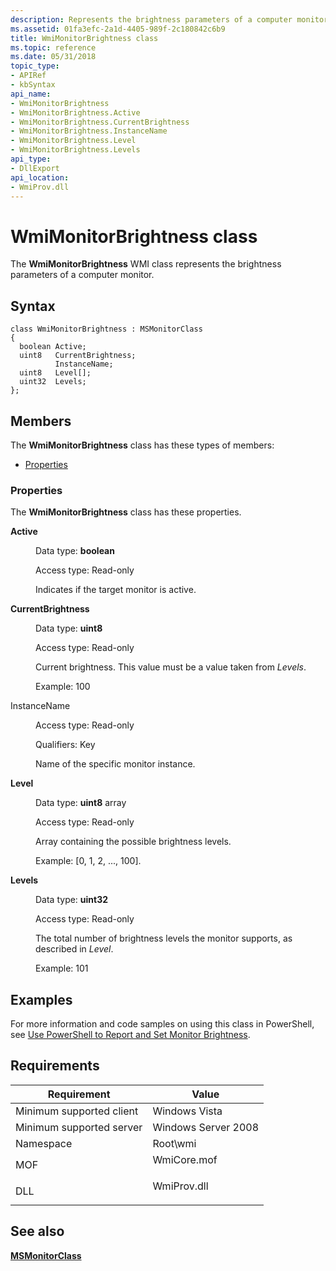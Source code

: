 ```yaml
---
description: Represents the brightness parameters of a computer monitor.
ms.assetid: 01fa3efc-2a1d-4405-989f-2c180842c6b9
title: WmiMonitorBrightness class
ms.topic: reference
ms.date: 05/31/2018
topic_type: 
- APIRef
- kbSyntax
api_name: 
- WmiMonitorBrightness
- WmiMonitorBrightness.Active
- WmiMonitorBrightness.CurrentBrightness
- WmiMonitorBrightness.InstanceName
- WmiMonitorBrightness.Level
- WmiMonitorBrightness.Levels
api_type: 
- DllExport
api_location: 
- WmiProv.dll
---
```


# WmiMonitorBrightness class

The **WmiMonitorBrightness** WMI class represents the brightness parameters of a computer monitor.

## Syntax

``` syntax
class WmiMonitorBrightness : MSMonitorClass
{
  boolean Active;
  uint8   CurrentBrightness;
          InstanceName;
  uint8   Level[];
  uint32  Levels;
};
```

## Members

The **WmiMonitorBrightness** class has these types of members:

-   [Properties](#properties)

### Properties

The **WmiMonitorBrightness** class has these properties.

<dl> <dt>

**Active**
</dt> <dd> <dl> <dt>

Data type: **boolean**
</dt> <dt>

Access type: Read-only
</dt> </dl>

Indicates if the target monitor is active.

</dd> <dt>

**CurrentBrightness**
</dt> <dd> <dl> <dt>

Data type: **uint8**
</dt> <dt>

Access type: Read-only
</dt> </dl>

Current brightness. This value must be a value taken from *Levels*.

Example: 100

</dd> <dt>

InstanceName
</dt> <dd> <dl> <dt>

Access type: Read-only
</dt> <dt>

Qualifiers: Key
</dt> </dl>

Name of the specific monitor instance.

</dd> <dt>

**Level**
</dt> <dd> <dl> <dt>

Data type: **uint8** array
</dt> <dt>

Access type: Read-only
</dt> </dl>

Array containing the possible brightness levels.

Example: \[0, 1, 2, ..., 100\].

</dd> <dt>

**Levels**
</dt> <dd> <dl> <dt>

Data type: **uint32**
</dt> <dt>

Access type: Read-only
</dt> </dl>

The total number of brightness levels the monitor supports, as described in *Level*.

Example: 101

</dd> </dl>

## Examples

For more information and code samples on using this class in PowerShell, see [Use PowerShell to Report and Set Monitor Brightness](https://blogs.technet.com/b/heyscriptingguy/archive/2013/07/25/use-powershell-to-report-and-set-monitor-brightness.aspx).

## Requirements



| Requirement | Value |
|-------------------------------------|----------------------------------------------------------------------------------------|
| Minimum supported client<br/> | Windows Vista<br/>                                                               |
| Minimum supported server<br/> | Windows Server 2008<br/>                                                         |
| Namespace<br/>                | Root\\wmi<br/>                                                                   |
| MOF<br/>                      | <dl> <dt>WmiCore.mof</dt> </dl> |
| DLL<br/>                      | <dl> <dt>WmiProv.dll</dt> </dl> |



## See also

<dl> <dt>

[**MSMonitorClass**](msmonitorclass.md)
</dt> </dl>

 

 




